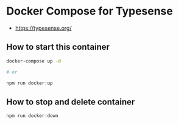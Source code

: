 # Docker Compose for Typesense

- <https://typesense.org/>

## How to start this container

```sh
docker-compose up -d

# or

npm run docker:up
```

## How to stop and delete container

```sh
npm run docker:down
```